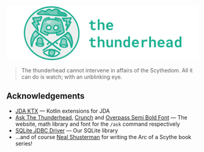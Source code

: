 ![The Thunderhead](https://raw.githubusercontent.com/the-thunderhead/bot/main/project_logo.png)

> The thunderhead cannot intervene in affairs of the Scythedom. All it can do is watch; with an unblinking eye.

## Acknowledgements
- [JDA KTX](https://github.com/MinnDevelopment/jda-ktx) — Kotlin extensions for JDA
- [Ask The Thunderhead](https://askthethunderhead.com), [Crunch](https://github.com/Redempt/Crunch) and [Overpass Semi Bold Font](https://github.com/RedHatOfficial/Overpass) — The website, math library and font for the `/ask` command respectively 
- [SQLite JDBC Driver](https://github.com/xerial/sqlite-jdbc) — Our SQLite library
- ...and of course [Neal Shusterman](http://www.storyman.com/) for writing the Arc of a Scythe book series!